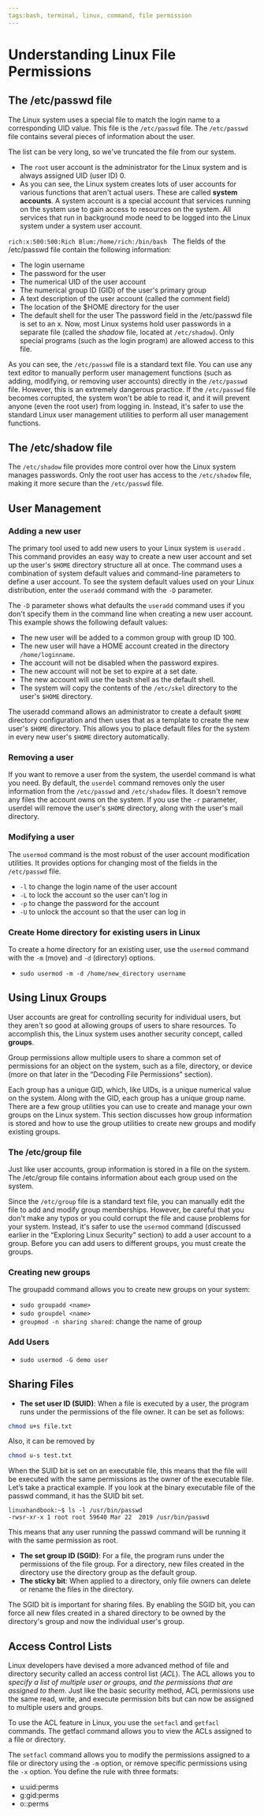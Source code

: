 ```yaml
---
tags:bash, terminal, linux, command, file permission
---
```


# Understanding Linux File Permissions

## The /etc/passwd file 
The Linux system uses a special file to match the login name to a corresponding UID value. This file is the `/etc/passwd` file. The `/etc/passwd` file contains several pieces of information about the user.

The list can be very long, so we've truncated the file from our system. 
- The `root` user account is the administrator for the Linux system and is always assigned UID (user ID) 0. 
- As you can see, the Linux system creates lots of user accounts for various functions that aren't actual users. These are called **system accounts**. A system account is a special account that services running on the system use to gain access to resources on the system. All services that run in background mode need to be logged into the Linux system under a system user account.

`rich:x:500:500:Rich Blum:/home/rich:/bin/bash `
The fields of the /etc/passwd file contain the following information:
- The login username
- The password for the user
- The numerical UID of the user account
- The numerical group ID (GID) of the user's primary group
- A text description of the user account (called the comment field)
- The location of the $HOME directory for the user
- The default shell for the user
The password field in the /etc/passwd file is set to an x.  Now, most Linux systems hold user passwords in a separate file (called the _shadow_ file, located at `/etc/shadow`). Only special programs (such as the login program) are allowed access to this file.

As you can see, the `/etc/passwd` file is a standard text file. You can use any text editor to manually perform user management functions (such as adding, modifying, or removing user accounts) directly in the `/etc/passwd` file. However, this is an extremely dangerous practice. If the `/etc/passwd` file becomes corrupted, the system won't be able to read it, and it will prevent anyone (even the root user) from logging in. Instead, it's safer to use the standard Linux user management utilities to perform all user management functions.

## The /etc/shadow file

The `/etc/shadow` file provides more control over how the Linux system manages passwords. Only the root user has access to the `/etc/shadow` file, making it more secure than the `/etc/passwd` file.

## User Management

### Adding a new user
The primary tool used to add new users to your Linux system is `useradd` . This command provides an easy way to create a new user account and set up the user's `$HOME` directory structure all at once. The command uses a combination of system default values and command-line parameters to define a user account. To see the system default values used on your Linux distribution, enter the `useradd` command with the `-D` parameter.

The `-D` parameter shows what defaults the `useradd` command uses if you don't specify them in the command line when creating a new user account. This example shows the following default values:

- The new user will be added to a common group with group ID 100.
- The new user will have a HOME account created in the directory `/home/loginname`.
- The account will not be disabled when the password expires.
- The new account will not be set to expire at a set date.
- The new account will use the bash shell as the default shell.
- The system will copy the contents of the `/etc/skel` directory to the user's `$HOME` directory.

The useradd command allows an administrator to create a default `$HOME` directory configuration and then uses that as a template to create the new user's `$HOME` directory. This allows you to place default files for the system in every new user's `$HOME` directory automatically. 

### Removing a user
If you want to remove a user from the system, the userdel command is what you need. By default, the `userdel` command removes only the user information from the `/etc/passwd` and `/etc/shadow` files. It doesn't remove any files the account owns on the system. If you use the `-r` parameter, userdel will remove the user's `$HOME` directory, along with the user's mail directory.

### Modifying a user

The `usermod` command is the most robust of the user account modification utilities. It provides options for changing most of the fields in the `/etc/passwd` file.
- `-l` to change the login name of the user account
- `-L` to lock the account so the user can't log in
- `-p` to change the password for the account
- `-U` to unlock the account so that the user can log in

### Create Home directory for existing users in Linux
To create a home directory for an existing user, use the `usermod` command with the `-m` (move) and `-d` (directory) options.
- `sudo usermod -m -d /home/new_directory username`

## Using Linux Groups

User accounts are great for controlling security for individual users, but they aren't so good at allowing groups of users to share resources. To accomplish this, the Linux system uses another security concept, called **groups**.

Group permissions allow multiple users to share a common set of permissions for an object on the system, such as a file, directory, or device (more on that later in the “Decoding File Permissions” section).

Each group has a unique GID, which, like UIDs, is a unique numerical value on the system. Along with the GID, each group has a unique group name. There are a few group utilities you can use to create and manage your own groups on the Linux system. This section discusses how group information is stored and how to use the group utilities to create new groups and modify existing groups.

### The /etc/group file
Just like user accounts, group information is stored in a file on the system. The /etc/group file contains information about each group used on the system.

Since the `/etc/group` file is a standard text file, you can manually edit the file to add and modify group memberships. However, be careful that you don't make any typos or you could corrupt the file and cause problems for your system. Instead, it's safer to use the `usermod` command (discussed earlier in the “Exploring Linux Security” section) to add a user account to a group. Before you can add users to different groups, you must create the groups.

### Creating new groups
The groupadd command allows you to create new groups on your system:
- `sudo groupadd <name>`
- `sudo groupdel <name>`
- `groupmod -n sharing shared`: change the name of group

### Add Users
- `sudo usermod -G demo user`

## Sharing Files
- **The set user ID (SUID)**: When a file is executed by a user, the program runs under the permissions of the file owner. It can be set as follows:
```sh
chmod u+s file.txt
```

Also, it can be removed by
```sh
chmod u-s test.txt
```

When the SUID bit is set on an executable file, this means that the file will be executed with the same permissions as the owner of the executable file. Let’s take a practical example. If you look at the binary executable file of the passwd command, it has the SUID bit set.

```
linuxhandbook:~$ ls -l /usr/bin/passwd
-rwsr-xr-x 1 root root 59640 Mar 22  2019 /usr/bin/passwd
```

This means that any user running the passwd command will be running it with the same permission as root.

- **The set group ID (SGID)**: For a file, the program runs under the permissions of the file group. For a directory, new files created in the directory use the directory group as the default group.
- **The sticky bit**: When applied to a directory, only file owners can delete or rename the files in the directory.

The SGID bit is important for sharing files. By enabling the SGID bit, you can force all new files created in a shared directory to be owned by the directory's group and now the individual user's group.


## Access Control Lists

Linux developers have devised a more advanced method of file and directory security called an access control list (_ACL_). The ACL allows you to _specify a list of multiple user or groups, and the permissions that are assigned to them_. Just like the basic security method, ACL permissions use the same read, write, and execute permission bits but can now be assigned to multiple users and groups.

To use the ACL feature in Linux, you use the `setfacl` and `getfacl` commands. The getfacl command allows you to view the ACLs assigned to a file or directory.


The `setfacl` command allows you to modify the permissions assigned to a file or directory using the `-m` option, or remove specific permissions using the `-x` option. You define the rule with three formats:
- u:uid:perms
- g:gid:perms 
- o::perms

